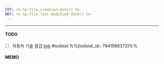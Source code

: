 ```yaml
---
CDT: <% tp.file.creation_date() %>
MDT: <% tp.file.last_modified_date() %>
---
```

---

#### TODO
- [ ] 자동차 기술 점검 [link](https://todoist.com/app/task/7941566372) #todoist %%[todoist_id:: 7941566372]%%
#### MEMO
